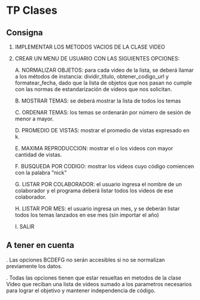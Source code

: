 # TP Clases

## Consigna

1. IMPLEMENTAR LOS METODOS VACIOS DE LA CLASE VIDEO

2. CREAR UN MENU DE USUARIO CON LAS SIGUIENTES OPCIONES:

      A. NORMALIZAR OBJETOS: para cada video de la lista, se deberá llamar a los métodos de instancia: dividir_titulo, 
      obtener_codigo_url y formatear_fecha, dado que la lista de objetos que nos pasan no cumple con las normas de estandarización 
      de videos que nos solicitan.
      
      B. MOSTRAR TEMAS: se deberá mostrar la lista de todos los temas
      
      C. ORDENAR TEMAS: los temas se ordenarán por número de sesión de menor a mayor.
      
      D. PROMEDIO DE VISTAS: mostrar el promedio de vistas expresado en k.
      
      E. MAXIMA REPRODUCCION: mostrar el o los videos con mayor cantidad de vistas.
      
      F. BUSQUEDA POR CODIGO: mostrar los videos cuyo código comiencen con la palabra "nick"
      
      G. LISTAR POR COLABORADOR: el usuario ingresa el nombre de un colaborador y el programa deberá listar todos los videos de 
      ese colaborador.
      
      H. LISTAR POR MES: el usuario ingresa un mes, y se deberán listar todos los temas lanzados en ese mes (sin importar el año)
      
      I. SALIR 

## A tener en cuenta 
. Las opciones BCDEFG no serán accesibles si no se normalizan previamente los datos.

. Todas las opciones tienen que estar resueltas en metodos de la clase Video que reciban una lista de videos sumado a los
parametros necesarios para lograr el objetivo y mantener independencia de código.
